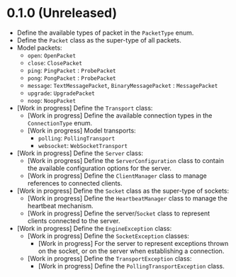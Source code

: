 # 0.1.0 (Unreleased)

- Define the available types of packet in the `PacketType` enum.
- Define the `Packet` class as the super-type of all packets.
- Model packets:
  - `open`: `OpenPacket`
  - `close`: `ClosePacket`
  - `ping`: `PingPacket` : `ProbePacket`
  - `pong`: `PongPacket` : `ProbePacket`
  - `message`: `TextMessagePacket`, `BinaryMessagePacket` : `MessagePacket`
  - `upgrade`: `UpgradePacket`
  - `noop`: `NoopPacket`
- [Work in progress] Define the `Transport` class:
  - [Work in progress] Define the available connection types in the
    `ConnectionType` enum.
  - [Work in progress] Model transports:
    - `polling`: `PollingTransport`
    - `websocket`: `WebSocketTransport`
- [Work in progress] Define the `Server` class:
  - [Work in progress] Define the `ServerConfiguration` class to contain the
    available configuration options for the server.
  - [Work in progress] Define the `ClientManager` class to manage references to
    connected clients.
- [Work in progress] Define the `Socket` class as the super-type of sockets:
  - [Work in progress] Define the `HeartbeatManager` class to manage the
    heartbeat mechanism.
  - [Work in progress] Define the server/`Socket` class to represent clients
    connected to the server.
- [Work in progress] Define the `EngineException` class:
  - [Work in progress] Define the `SocketException` classes:
    - [Work in progress] For the server to represent exceptions thrown on the
      socket, or on the server when establishing a connection.
  - [Work in progress] Define the `TransportException` class:
    - [Work in progress] Define the `PollingTransportException` class.
